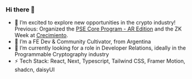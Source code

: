 ### Hi there 👋
- 🔭 I’m excited to explore new opportunities in the crypto industry! Previous: Organized the [PSE Core Program - AR Edition](https://pse-team.notion.site/PSE-Core-Program-2024-64ae61c3d7e74bf4bf9c15914ef22460) and the ZK Week at [Crecimiento](https://www.aleph.crecimiento.build/).
- 🌱 I’m a FE Dev & Community Cultivator, from Argentina
- 🔐 I’m currently looking for a role in Developer Relations, ideally in the Programmable Cryptography industry 
- ⚡ Tech Stack: React, Next, Typescript, Tailwind CSS, Framer Motion, shadcn, daisyUI
<!--
**lucilapastore/lucilapastore** is a ✨ _special_ ✨ repository because its `README.md` (this file) appears on your GitHub profile.
- 🤔 I’m looking for help with ...
- 💬 Ask me about ...
- 😄 I’d especially love to work at a startup on a tight-knit team where I can make an impact quickly 🚀

- 📫 How to reach me: ...
-->
